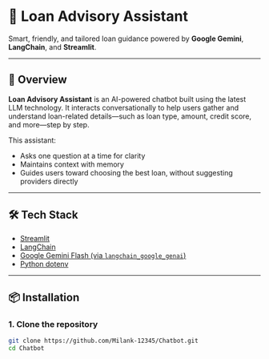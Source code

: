 # 💬 Loan Advisory Assistant

Smart, friendly, and tailored loan guidance powered by **Google Gemini**, **LangChain**, and **Streamlit**.

---

## 🚀 Overview

**Loan Advisory Assistant** is an AI-powered chatbot built using the latest LLM technology. It interacts conversationally to help users gather and understand loan-related details—such as loan type, amount, credit score, and more—step by step.

This assistant:
- Asks one question at a time for clarity
- Maintains context with memory
- Guides users toward choosing the best loan, without suggesting providers directly

---

## 🛠️ Tech Stack

- [Streamlit](https://streamlit.io/)
- [LangChain](https://www.langchain.com/)
- [Google Gemini Flash (via `langchain_google_genai`)](https://python.langchain.com/docs/integrations/llms/google_genai/)
- [Python dotenv](https://pypi.org/project/python-dotenv/)

---

## 📦 Installation

### 1. Clone the repository

```bash
git clone https://github.com/Milank-12345/Chatbot.git
cd Chatbot
